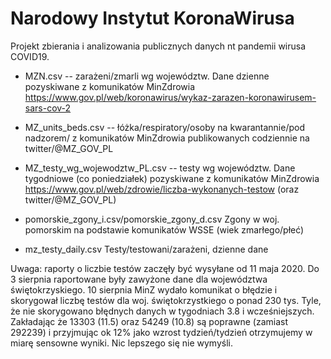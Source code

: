 # Narodowy Instytut KoronaWirusa

Projekt zbierania i analizowania publicznych danych
nt pandemii wirusa COVID19.

* MZN.csv 
  -- zarażeni/zmarli wg województw. Dane dzienne pozyskiwane
  z komunikatów MinZdrowia https://www.gov.pl/web/koronawirus/wykaz-zarazen-koronawirusem-sars-cov-2

* MZ_units_beds.csv 
  -- łóżka/respiratory/osoby na kwarantannie/pod nadzorem/
  z komunikatów MinZdrowia publikowanych codziennie na twitter/@MZ_GOV_PL

* MZ_testy_wg_wojewodztw_PL.csv
  -- testy wg województw. Dane tygodniowe (co poniedziałek) pozyskiwane
  z komunikatów MinZdrowia https://www.gov.pl/web/zdrowie/liczba-wykonanych-testow
  (oraz twitter/@MZ_GOV_PL)

* pomorskie_zgony_i.csv/pomorskie_zgony_d.csv
  Zgony w woj. pomorskim na podstawie komunikatów WSSE (wiek zmarłego/płeć)

* mz_testy_daily.csv
  Testy/testowani/zarażeni, dzienne dane

Uwaga: raporty o liczbie testów zaczęły być wysyłane od 11 maja 
2020. Do 3 sierpnia raportowane były zawyżone dane dla województwa świętokrzyskiego.  10 sierpnia MinZ
wydało komunikat o błędzie i skorygował liczbę testów dla woj. świętokrzystkiego o ponad 230 tys.
Tyle, że nie skorygowano błędnych danych w tygodniach 3.8 i wcześniejszych. Zakładając
że 13303 (11.5) oraz 54249 (10.8) są poprawne  (zamiast 292239) i przyjmując
ok 12% jako wzrost tydzień/tydzień otrzymujemy w miarę sensowne wyniki. Nic lepszego się nie wymyśli.
  


